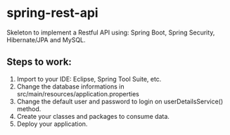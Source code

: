 # spring-rest-api
Skeleton to implement a Restful API using: Spring Boot, Spring Security, Hibernate/JPA and MySQL.

## Steps to work:
1. Import to your IDE: Eclipse, Spring Tool Suite, etc.
2. Change the database informations in src/main/resources/application.properties
3. Change the default user and password to login on userDetailsService() method.
4. Create your classes and packages to consume data.
5. Deploy your application.


